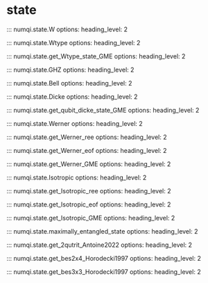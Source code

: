 # state

::: numqi.state.W
    options:
      heading_level: 2

::: numqi.state.Wtype
    options:
      heading_level: 2

::: numqi.state.get_Wtype_state_GME
    options:
      heading_level: 2

::: numqi.state.GHZ
    options:
      heading_level: 2

::: numqi.state.Bell
    options:
      heading_level: 2

::: numqi.state.Dicke
    options:
      heading_level: 2

::: numqi.state.get_qubit_dicke_state_GME
    options:
      heading_level: 2

::: numqi.state.Werner
    options:
      heading_level: 2

::: numqi.state.get_Werner_ree
    options:
      heading_level: 2

::: numqi.state.get_Werner_eof
    options:
      heading_level: 2

::: numqi.state.get_Werner_GME
    options:
      heading_level: 2

::: numqi.state.Isotropic
    options:
      heading_level: 2

::: numqi.state.get_Isotropic_ree
    options:
      heading_level: 2

::: numqi.state.get_Isotropic_eof
    options:
      heading_level: 2

::: numqi.state.get_Isotropic_GME
    options:
      heading_level: 2

::: numqi.state.maximally_entangled_state
    options:
      heading_level: 2

::: numqi.state.get_2qutrit_Antoine2022
    options:
      heading_level: 2

::: numqi.state.get_bes2x4_Horodecki1997
    options:
      heading_level: 2

::: numqi.state.get_bes3x3_Horodecki1997
    options:
      heading_level: 2

